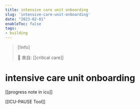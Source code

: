 ```yaml
---
title: intensive care unit onboarding
slug: 'intensive-care-unit-onboarding'
date: "2023-02-01"
enableToc: false
tags:
- building
---
```


> [!info]
>
> 🌱 來自: [[critical care]]

# intensive care unit onboarding

[[progress note in icu]] 

[[ICU-PAUSE Tool]]
